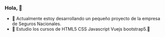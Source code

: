 ### Hola,  🤪

- 🔭 Actualmente estoy desarrollando un pequeño proyecto de la empresa de Seguros Nacionales.
- 🌱 Estudio los cursos de HTML5 CSS Javascript Vuejs bootstrap5.💯

